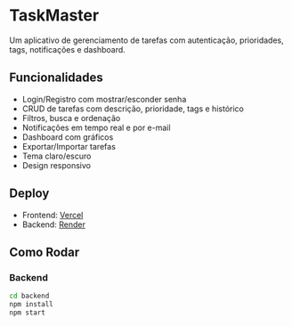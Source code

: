 # TaskMaster

Um aplicativo de gerenciamento de tarefas com autenticação, prioridades, tags, notificações e dashboard.

## Funcionalidades
- Login/Registro com mostrar/esconder senha
- CRUD de tarefas com descrição, prioridade, tags e histórico
- Filtros, busca e ordenação
- Notificações em tempo real e por e-mail
- Dashboard com gráficos
- Exportar/Importar tarefas
- Tema claro/escuro
- Design responsivo

## Deploy
- Frontend: [Vercel](https://task-master-frontend-ashy.vercel.app/)
- Backend: [Render](https://taskmaster-backend-ceqf.onrender.com/)

## Como Rodar
### Backend
```bash
cd backend
npm install
npm start
